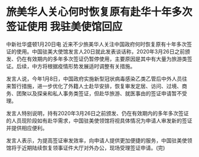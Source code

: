 # 旅美华人关心何时恢复原有赴华十年多次签证使用 我驻美使馆回应

中新社华盛顿1月20日电
近来不少旅美华人关注中国政府何时恢复原有十年多次签证的使用。中国驻美大使馆发言人20日就此发表谈话称，2020年3月26日之前颁发、仍在有效期内的多年多次签证仍暂停使用，主要原因是其中有大量为旅游类签证。后续，中方将根据疫情形势发展适时调整有关措施。

发言人说，今年1月8日，中国政府实施新型冠状病毒感染乙类乙管后中外人员往来暂行措施，进一步优化了外籍人士赴华安排，恢复审发定居、访问、过境、商务、团聚以及探亲和私人事务类签证，但赴华旅游、就医事由的签证申请暂不受理。

发言人特别说明，持有2020年3月26日之前颁发、仍在有效期内的多年多次签证的人员现阶段如有赴华需求，中国驻美使领馆将视具体情况为申请人审发新的签证并提供相应便利。

发言人表示，为提高签证审发效率，向申请人提供更加便捷的服务，中国驻美使领馆将于近期陆续恢复领事证件大厅对外办公，现场受理签证申请。(完)

